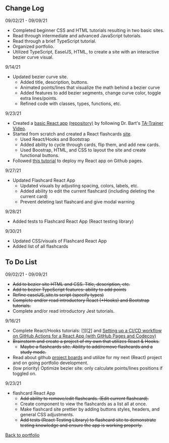 ## Change Log  
09/02/21 - 09/09/21  
- Completed beginner CSS and HTML tutorials resulting in two basic sites.
- Read through intermediate and advanced JavaScript tutorials.
- Read through a brief TypeScript tutorial.
- Organized portfolio.
- Utilized TypeScript, EaselJS, HTML, to create a site with an interactive bezier curve visual.  
  
9/14/21  
- Updated bezier curve site.  
    - Added title, description, buttons.  
    - Animated points/lines that visualize the math behind a bezier curve
    - Added features to add bezier segments, change curve color, toggle extra lines/points.  
    - Refined code with classes, types, functions, etc.

9/23/21  
- Created a [basic React app](https://timblakel.github.io/my-app/) [(repository)](https://github.com/timblakel/my-app) by following Dr. Bart's [TA-Trainer Video](https://www.youtube.com/watch?v=q8eYF6cUi5c).
- Started from scratch and created a React flashcards [site](https://timblakel.github.io/react-flash-card/).  
    - Used React/Hooks and Bootstrap
    - Added ability to cycle through cards, flip them, and add new cards.
    - Used Boostrap, HTML, and CSS to layout the site and create functional buttons.  
- Followed [this tutorial](https://dev.to/yuribenjamin/how-to-deploy-react-app-in-github-pages-2a1f) to deploy my React app on Github pages.  
  
9/27/21  
- Updated Flashcard React App
    - Updated visuals by adjusting spacing, colors, labels, etc.
    - Added ability to edit the current flashcard (including deleting the current card)
    - Prevent deleting last flashcard and give modal warning
  
9/28/21  
- Added tests to Flashcard React App (React testing library)  
  
9/30/21  
- Updated CSS/visuals of Flashcard React App
- Added list of all flashcards
    
## To Do List  
09/02/21 - 09/09/21  
- ~~Add to bezier site HTML and CSS. Title, description, etc.~~  
- ~~Add to bezier TypeScript features: ability to add points~~  
- ~~Refine easelJS_site.ts script (specify types)~~  
- ~~Complete and/or read introductory React (+Hooks) and Bootstrap tutorials.~~  
- Complete and/or read introductory Jest tutorials.  
  
9/16/21
- Complete React/Hooks tutorials: [[1]](https://reactjs.org/tutorial/tutorial.html)[[2]](https://reactjs.org/docs/hooks-intro.html) and [Setting up a CI/CD workflow on GitHub Actions for a React App (with GitHub Pages and Codecov)](https://dev.to/dyarleniber/setting-up-a-ci-cd-workflow-on-github-actions-for-a-react-app-with-github-pages-and-codecov-4hnp)    
- ~~Brainstorm and create a project of my own that utilizes React & Hooks.~~  
    - ~~Maybe a flashcards site. Ability to add/remove flashcards and a study mode.~~  
- Read about github [project boards](https://docs.github.com/en/issues/organizing-your-work-with-project-boards/managing-project-boards/about-project-boards) and utilize for my next (React) project and on going portfolio development.  
- (low priority) Optimize bezier site: only calculate points/lines positions if toggled on.  
  
9/23/21
- flashcard React App
    - ~~Add ability to remove/edit flashcards. (Edit current flashcard).~~  
    - Create component to view the flashcards as a list all at once.
    - Make flashcard site prettier by adding buttons styles, headers, and general CSS adjustments.  
    - ~~Add tests (React Testing Library) to flashcard site to demonstrate testing knowledge and ensure the app is working properly.~~   
  
[Back to portfolio](https://timblakel.github.io/)